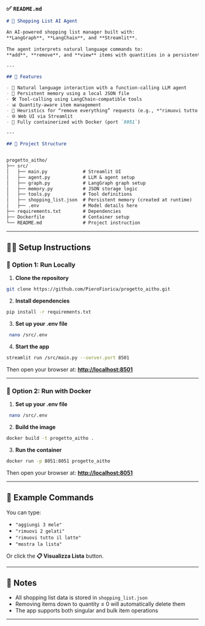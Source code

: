 ### ✅ `README.md`

```markdown
# 🛒 Shopping List AI Agent

An AI-powered shopping list manager built with:
**LangGraph**, **LangChain**, and **Streamlit**. 
 
The agent interprets natural language commands to:
**add**, **remove**, and **view** items with quantities in a persistent `.json` file.

---

## 🚀 Features

- 💬 Natural language interaction with a function-calling LLM agent
- 🔁 Persistent memory using a local JSON file
- 🛠️ Tool-calling using LangChain-compatible tools
- 📊 Quantity-aware item management
- 🧠 Heuristics for “remove everything” requests (e.g., *"rimuovi tutto il latte"*)
- 🌐 Web UI via Streamlit
- 🐳 Fully containerized with Docker (port `8051`)

---

## 📁 Project Structure


progetto_aitho/
├── src/
│   ├── main.py         	# Streamlit UI
│   ├── agent.py        	# LLM & agent setup
│   ├── graph.py        	# LangGraph graph setup
│   ├── memory.py       	# JSON storage logic
│   ├── tools.py        	# Tool definitions
│   ├── shopping_list.json  # Persistent memory (created at runtime)
│   ├── .env  				# Model details here
├── requirements.txt    	# Dependencies
├── Dockerfile          	# Container setup
└── README.md           	# Project instruction

```

---

## 🧑‍💻 Setup Instructions

### 🔧 Option 1: Run Locally

1. **Clone the repository**

```bash
git clone https://github.com/PieroFiorica/progetto_aitho.git
````

2. **Install dependencies**

```bash
pip install -r requirements.txt
```

3. **Set up your .env file**

```bash
 nano /src/.env
```

4. **Start the app**

```bash
streamlit run /src/main.py --server.port 8501
```

Then open your browser at: 
**[http://localhost:8501](http://localhost:8501)**

---

### 🐳 Option 2: Run with Docker

1. **Set up your .env file**

```bash
 nano /src/.env
```

2. **Build the image**

```bash
docker build -t progetto_aitho .
```

3. **Run the container**

```bash
docker run -p 8051:8051 progetto_aitho 
```

Then open your browser at: 
**[http://localhost:8051](http://localhost:8051)**

---

## 🧠 Example Commands

You can type:

* `"aggiungi 3 mele"`
* `"rimuovi 2 gelati"`
* `"rimuovi tutto il latte"`
* `"mostra la lista"`

Or click the **📋 Visualizza Lista** button.

---

## 📝 Notes

* All shopping list data is stored in `shopping_list.json`
* Removing items down to quantity ≤ 0 will automatically delete them
* The app supports both singular and bulk item operations

---
